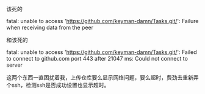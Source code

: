 该死的

fatal: unable to access 'https://github.com/keyman-damn/Tasks.git/': Failure when receiving data from the peer



和该死的

fatal: unable to access 'https://github.com/keyman-damn/Tasks.git/': Failed to connect to github.com port 443 after 21047 ms: Could not connect to server

这两个东西一直困扰着我，上传仓库要么显示网络问题，要么超时，费劲去重新弄个ssh，检测ssh是否成功设置也显示超时。
